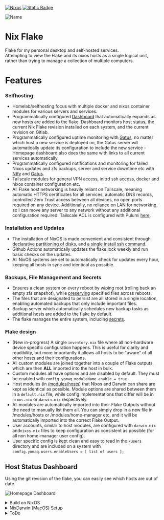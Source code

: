 [![Nixos](https://img.shields.io/badge/NixOS-5277C3?style=for-the-badge&logo=nixos&logoColor=white)](https://nixos.org) 
[![Static Badge](https://img.shields.io/badge/Tailscale-Tailscale?style=for-the-badge&logo=Tailscale&logoColor=white&labelColor=black&color=black)](https://tailscale.com)

![Name](https://github.com/yomaq/nix-config/actions/workflows/UpdateFlakeLock.yml/badge.svg)

# Nix Flake 

Flake for my personal desktop and self-hosted services.  
Attempting to view the Flake and its nixos hosts as a single logical unit, rather than trying to manage a collection of multiple computers.  

# Features

### Selfhosting

* Homelab/selfhosting focus with multiple docker and nixos container modules for various servers and services.
* Programmatically configured [Dashboard](https://github.com/gethomepage/homepage) that automatically expands as new hosts are added to the flake. Dashboard monitors host status, the current Nix Flake revision installed on each system, and the current revision on Gitlab.
* Programmatically configured uptime monitoring with [Gatus](https://github.com/TwiN/gatus), no matter which host a new service is deployed on, the Gatus server will automatically update its configuration to include the new service - Homepage dashboard also does the same with links to all current services automatically.
* Programmatically configured notifications and monitoring for failed Nixos updates and zfs backups, server and service downtime etc with [Ntfy](https://github.com/binwiederhier/ntfy) and [Gatus](https://github.com/TwiN/gatus).
* Tailscale modules for general VPN access, initrd ssh access, docker and nixos container configuration etc.
* All Flake host networking is heavily reliant on Tailscale, meaning automatic HTTPS certificates for all services, automatic DNS records, controlled Zero Trust access between all devices, no open ports required on any device. Additionally, no reliance on LAN for networking, so I can move any server to any network without any additional configuration required. Tailscale ACL is configured with Pulumi [here](https://github.com/yomaq/Tailscale-ACL).

### Installation and Updates

* The installation of NixOS is made convenient and consistent through [declarative partitioning of disks](https://github.com/nix-community/disko/tree/master), and [a single install ssh command](https://github.com/nix-community/nixos-anywhere/tree/main).
* Github Actions automatically updates the flake.lock weekly and run basic checks on the updates.
* All NixOS systems are set to automatically check for updates every hour, keeping all hosts in sync and identical as possible.

### Backups, File Management and Secrets
* Ensures a clean system on every reboot by wiping root (rolling back an empty zfs snapshot), while [preserving](https://github.com/nix-community/impermanence) specified files across reboots.
* The files that are designated to persist are all stored in a single location, enabling automated backups that only include important files.
* Backup server which automatically schedules new backup tasks as additional hosts are added to the flake by default.
* The flake manages the entire system, including [secrets](https://github.com/ryantm/agenix/tree/main).

### Flake design

* (New in-progress) A single `inventory.nix` file where all non-hardware device specific configuration happens. This is useful for clarity and readibility, but more importantly it allows all hosts to be "aware" of all other hosts and their configurations.
* All custom modules are joined together into a couple of Flake outputs, which are then **ALL** imported into the host in bulk.
* Custom modules all have options and are disabled by default. They must be enabled with `config.yomaq.moduleName.enable = true`
* Host modules (in [/modules/hosts](https://github.com/yomaq/nix-config/tree/main/modules)) that Nixos and Darwin can share are kept as identical as possible. Module options are shared between them in a `default.nix` file, while config implementations that differ will be in `nixos.nix` or `darwin.nix` respectively.
* All modules are automatically imported into their Flake Outputs without the need to manually list them all. You can simply drop in a new file in /modules/hosts or /modules/home-manager etc, and it will be automatically imported into the correct Flake Output.
* User accounts, similar to host modules, are configured with `darwin.nix` and`nixos.nix` files to keep configuration as consistent as possible (for all non home-manager user config).
* User specific config is kept clean and easy to read in the `/users` directory and are included on a system with `config.yomaq.users.enableUsers = [ list of users ];`

## Host Status Dashboard
Using the git revision of the flake, you can easily see which hosts are out of date.

![Homepage Dashboard](./Utilities/images/dashboard.png)



<details>
  <summary>Build on NixOS</summary>

**Install a host that already has configuration:**

* boot the host into a nixos installer (installer-iso ouput will build a nixos installer iso that is pre-loaded with a tailscale key to auto join the installer to your tailnet for easy remote installations), and set the root password (already set for installer-iso).
* complete the following steps on a different x86_64 machine with nix installed
* `nix develop` to enter the dev shell from within the git directory
* `yo-install-encrypted $hostname $ipaddress`
* enter ssh password
* restart host & unlock luks
* `yo-keygen $ipaddress`
* update inventory with the new hostkeys then rebuild once `yo-rbrl-ip $hostname $ipaddress`

**Configure new host:**

* boot up installer-iso on the host
* complete the following steps on a different x86_64 machine with nix installed
* duplicate existing host folder in `/hosts` 
* update hostname & disk configuration, checking `/modules/hosts/zfs/disks/` for full disk config options
* run `nix develop` & `yo-info $ipaddress`
* update hostID, ethernet drivers, and disk name with the output of `yo-info`
* when running the install as shown above it will automatically update the `hardware-config.nix` file for the new machine.

</details>

<details>
  <summary>NixDarwin (MacOS) Setup</summary>

Install Nix on MacOS:
```
curl -sSf -L https://install.lix.systems/lix | sh -s -- install
```

Install Homebrew: https://docs.brew.sh/Installation
```
/bin/bash -c "$(curl -fsSL https://raw.githubusercontent.com/Homebrew/install/master/install.sh)"
```

Build Darwin for the first time (replace `midnight` with the correct hostname)
```
nix run nix-darwin -- switch --flake github:yomaq/nix-config#midnight
```
***Repeat the following to update***

```
darwin-rebuild switch --flake github:yomaq/nix-config
```
</details>


<details>
  <summary>ToDo</summary>

* Add a self hosted nix store cache server.
* Move to flake-parts, if it does what I understand it does then everything will become a lot more streamlined and readable.
* Microvms, migrate some nixos-containers to microvms, mostly because nixos-containers increase build times.
* Smoothout tailscale-initrd, it works, but it needs some tweaks.

</details>
